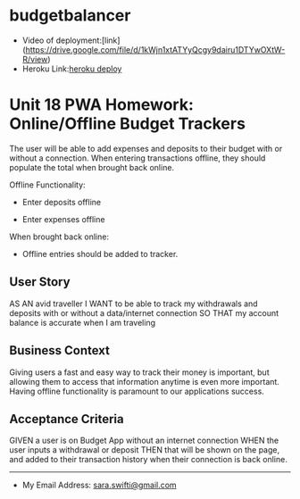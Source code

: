 # budgetbalancer




* Video of deployment:[link] (https://drive.google.com/file/d/1kWjn1xtATYyQcgy9dairu1DTYwOXtW-R/view)
* Heroku Link:[heroku deploy](https://frozen-eyrie-83934.herokuapp.com/)


# Unit 18 PWA Homework: Online/Offline Budget Trackers
The user will be able to add expenses and deposits to their budget with or without a connection. When entering transactions offline, they should populate the total when brought back online.

Offline Functionality:

  * Enter deposits offline

  * Enter expenses offline

When brought back online:

  * Offline entries should be added to tracker.

## User Story
AS AN avid traveller
I WANT to be able to track my withdrawals and deposits with or without a data/internet connection
SO THAT my account balance is accurate when I am traveling

## Business Context

Giving users a fast and easy way to track their money is important, but allowing them to access that information anytime is even more important. Having offline functionality is paramount to our applications success.


## Acceptance Criteria
GIVEN a user is on Budget App without an internet connection
WHEN the user inputs a withdrawal or deposit
THEN that will be shown on the page, and added to their transaction history when their connection is back online.

- - -
* My Email Address: [sara.swifti@gmail.com](sara.swifti@gmail.com)
